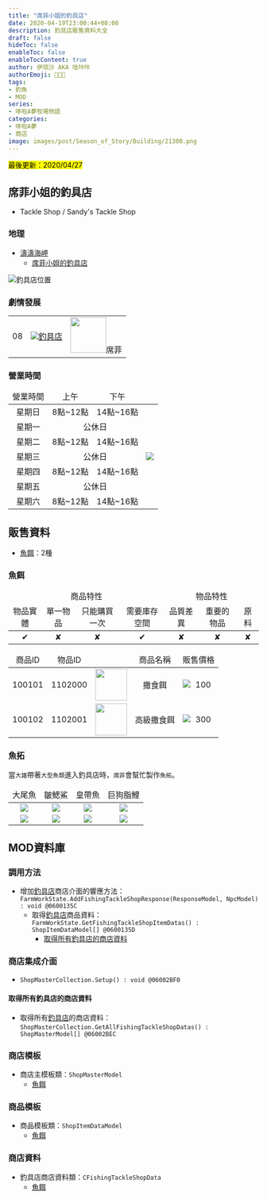 ```yaml
---
title: "席菲小姐的釣具店"
date: 2020-04-19T23:00:44+08:00
description: 釣具店販售資料大全
draft: false
hideToc: false
enableToc: false
enableTocContent: true
author: 伊琉沙 AKA 哇咔咔
authorEmoji: 👩🏿‍🚀
tags: 
- 釣魚
- MOD
series:
- 哆啦A夢牧場物語
categories:
- 哆啦A夢
- 商店
image: images/post/Season_of_Story/Building/21300.png
---
```

<mark>最後更新：2020/04/27</mark>

## 席菲小姐的釣具店
+ Tackle Shop / Sandy's Tackle Shop

### 地理
+ [濤濤海岬](../doraemon-story-map-10900-zazan-cape)
    + [席菲小姐的釣具店](../doraemon-story-map-10900-zazan-cape/#席菲小姐的釣具店)

![釣具店位置](/images/post/Season_of_Story/Map/21300.png)

### 劇情發展
<table>
    <tr>
        <td align="center">08</td>
        <td align="center"><a href="../doraemon-story-08"><img src= "/images/post/Season_of_Story/Sprite/icon_201140090.png">釣具店</a></td>
        <td align="center"><img width="72px" src= "/images/post/Season_of_Story/Sprite/icon_201041250.png">席菲</td>
    </tr>
</table>

### 營業時間
<table>
    <thead>
        <tr>
            <td align="center">營業時間</td>
            <td align="center">上午</td>
            <td align="center">下午</td>
            <td align="center"></td>
        </tr>
    </thead>
    <tbody>
        <tr>
            <td align="center">星期日</td>
            <td align="center">8點~12點</td>
            <td align="center">14點~16點</td>
            <td rowspan="10"><img src= "/images/post/Season_of_Story/Scene/21300-opening-time.png"></td>
        </tr>
        <tr>
            <td align="center">星期一</td>
            <td align="center" colspan="2" class="breadcrumb">公休日</td>
        </tr>
        <tr>
            <td align="center">星期二</td>
            <td align="center">8點~12點</td>
            <td align="center">14點~16點</td>
        </tr>
        <tr>
            <td align="center">星期三</td>
            <td align="center" colspan="2" class="breadcrumb">公休日</td>
        </tr>        
        <tr>
            <td align="center">星期四</td>
            <td align="center">8點~12點</td>
            <td align="center">14點~16點</td>
        </tr>
        <tr>
            <td align="center">星期五</td>
            <td align="center" colspan="2" class="breadcrumb">公休日</td>
        </tr>
        <tr>
            <td align="center">星期六</td>
            <td align="center">8點~12點</td>
            <td align="center">14點~16點</td>
        </tr>
     </tbody>
</table>

## 販售資料
+ [魚餌](../doraemon-story-shop-21300-sandy-tackle-shop/#魚餌)：2種

### 魚餌
<table>
    <thead>
        <tr>
            <td align="center" colspan="4">商品特性</td>
            <td align="center" colspan="3">物品特性</td>
        </tr>
        <tr>
            <td align="center" class="breadcrumb">物品實體</td>
            <td align="center" class="breadcrumb">單一物品</td>
            <td align="center" class="breadcrumb">只能購買一次</td>
            <td align="center" class="breadcrumb">需要庫存空間</td>
            <td align="center" class="breadcrumb">品質差異</td>
            <td align="center" class="breadcrumb">重要的物品</td>
            <td align="center" class="breadcrumb">原料</td>
        </tr>
    </thead>
    <tbody>
        <tr>
            <td align="center" class="breadcrumb">✔</td>
            <td align="center" class="breadcrumb">✘</td>
            <td align="center" class="breadcrumb">✘</td>
            <td align="center" class="breadcrumb">✔</td>
            <td align="center" class="breadcrumb">✘</td>
            <td align="center" class="breadcrumb">✘</td>
            <td align="center" class="breadcrumb">✘</td>
        </tr>
    </tbody>
</table>
<table>
    <thead>
        <tr>
            <td align="center">商品ID</td>
            <td align="center">物品ID</td>
            <td align="center"></td>
            <td align="center">商品名稱</td>
            <td align="center">販售價格</td>
        </tr>
    </thead>
    <tbody>
        <tr>
            <td align="center">100101</td>
            <td align="center">1102000</td>
            <td align="center"><img width= "64px" src= "/images/post/Season_of_Story/Sprite/icon_1102000.png"></td>
            <td align="center">撒食餌</td>
            <td align="center"><img align="left" src= "/images/post/Season_of_Story/Sprite/Icon_Money_01.png">100</td>
        </tr>
        <tr>
            <td align="center">100102</td>
            <td align="center">1102001</td>
            <td align="center"><img width= "64px" src= "/images/post/Season_of_Story/Sprite/icon_1102001.png"></td>
            <td align="center">高級撒食餌</td>
            <td align="center"><img align="left" src= "/images/post/Season_of_Story/Sprite/Icon_Money_01.png">300</td>
        </tr>
    </tbody>
</table>

### 魚拓
當`大雄`帶著`大型魚類`進入釣具店時，`席菲`會幫忙製作`魚拓`。

<table>
    <thead>
        <tr>
            <td align="center">大尾魚</td>
            <td align="center">皺鰓鯊</td>
            <td align="center">皇帶魚</td>
            <td align="center">巨狗脂鯉</td>
        </tr>
    </thead>
    <tbody>
        <tr>
            <td align="center"><img src= "/images/post/Season_of_Story/Sprite/icon_5000190.png"></td>
            <td align="center"><img src= "/images/post/Season_of_Story/Sprite/icon_5000188.png"></td>
            <td align="center"><img src= "/images/post/Season_of_Story/Sprite/icon_5000187.png"></td>
            <td align="center"><img src= "/images/post/Season_of_Story/Sprite/icon_5000189.png"></td>
        </tr>
        <tr>
            <td align="center"><img src= "/images/post/Season_of_Story/Texture2D/tex_goods_21300.png"></td>
            <td align="center"><img src= "/images/post/Season_of_Story/Texture2D/tex_goods_21310.png"></td>
            <td align="center"><img src= "/images/post/Season_of_Story/Texture2D/tex_goods_21320.png"></td>
            <td align="center"><img src= "/images/post/Season_of_Story/Texture2D/tex_goods_21330.png"></td>
        </tr>
    </tbody>
</table>

## MOD資料庫
### 調用方法
+ 增加[釣具店](../doraemon-story-shop-21300-sandy-tackle-shop)商店介面的響應方法：<br>`FarmWorkState.AddFishingTackleShopResponse(ResponseModel, NpcModel) : void @0600135C`
    + 取得[釣具店](../doraemon-story-shop-21300-sandy-tackle-shop/#販售資料)商品資料：<br>`FarmWorkState.GetFishingTackleShopItemDatas() : ShopItemDataModel[] @0600135D`
        + [取得所有釣具店的商店資料](../doraemon-story-shop-21300-sandy-tackle-shop/#取得所有釣具店的商店資料)

### 商店集成介面
+ `ShopMasterCollection.Setup() : void @06002BF0`

#### 取得所有釣具店的商店資料
+ 取得所有[釣具店](../doraemon-story-shop-21300-sandy-tackle-shop/#販售資料)的商店資料：<br>`ShopMasterCollection.GetAllFishingTackleShopDatas() : ShopMasterModel[] @06002BEC`

### 商店模板
+ 商店主模板類：`ShopMasterModel`
    + [魚餌](../doraemon-story-shop-21300-sandy-tackle-shop/#魚餌)

### 商品模板
+ 商品模板類：`ShopItemDataModel`
    + [魚餌](../doraemon-story-shop-21300-sandy-tackle-shop/#魚餌)

### 商店資料
+ 釣具店商店資料類：`CFishingTackleShopData`
    + [魚餌](../doraemon-story-shop-21300-sandy-tackle-shop/#魚餌)